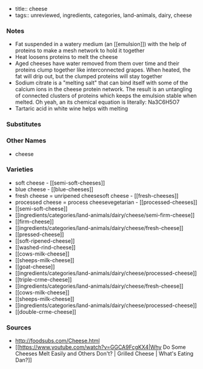 - title:: cheese
- tags:: unreviewed, ingredients, categories, land-animals, dairy, cheese

### Notes
* Fat suspended in a watery medium (an [[emulsion]]) with the help of proteins to make a mesh network to hold it together
* Heat loosens proteins to melt the cheese
* Aged cheeses have water removed from them over time and their proteins clump together like interconnected grapes. When heated, the fat will drip out, but the clumped proteins will stay together
* Sodium citrate is a "melting salt" that can bind itself with some of the calcium ions in the cheese protein network. The result is an untangling of connected clusters of proteins which keeps the emulsion stable when melted. Oh yeah, an its chemical equation is literally: Na3C6H5O7
* Tartaric acid in white wine helps with melting

### Substitutes


### Other Names
* cheese

### Varieties

* soft cheese - [[semi-soft-cheeses]]
* blue cheese - [[blue-cheeses]]
* fresh cheese = unripened cheesesoft cheese - [[fresh-cheeses]]
* processed cheese = process cheesevegetarian - [[processed-cheeses]]
* [[semi-soft-cheese]]
* [[ingredients/categories/land-animals/dairy/cheese/semi-firm-cheese]]
* [[firm-cheese]]
* [[ingredients/categories/land-animals/dairy/cheese/fresh-cheese]]
* [[pressed-cheese]]
* [[soft-ripened-cheese]]
* [[washed-rind-cheese]]
* [[cows-milk-cheese]]
* [[sheeps-milk-cheese]]
* [[goat-cheese]]
* [[ingredients/categories/land-animals/dairy/cheese/processed-cheese]]
* [[triple-crme-cheese]]
* [[ingredients/categories/land-animals/dairy/cheese/fresh-cheese]]
* [[cows-milk-cheese]]
* [[sheeps-milk-cheese]]
* [[ingredients/categories/land-animals/dairy/cheese/processed-cheese]]
* [[double-crme-cheese]]

### Sources
* http://foodsubs.com/Cheese.html
* [[https://www.youtube.com/watch?v=GGCA9FcgKX4|Why Do Some Cheeses Melt Easily and Others Don't? | Grilled Cheese | What's Eating Dan?]]
